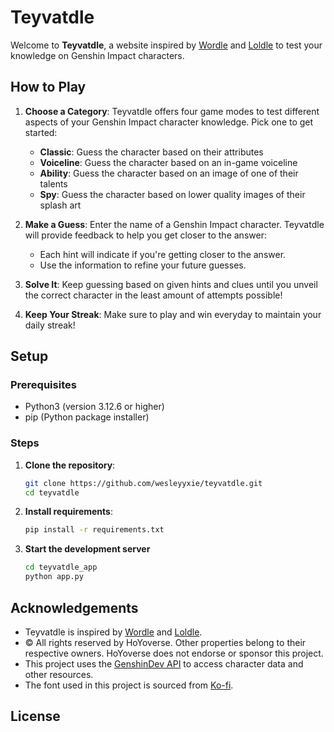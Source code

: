 # Teyvatdle

Welcome to **Teyvatdle**, a website inspired by [Wordle](https://www.nytimes.com/games/wordle/index.html) and [Loldle](https://loldle.net/) to test your knowledge on Genshin Impact characters.  

## How to Play

1. **Choose a Category**: Teyvatdle offers four game modes to test different aspects of your Genshin Impact character knowledge. Pick one to get started:
   - **Classic**: Guess the character based on their attributes
   - **Voiceline**: Guess the character based on an in-game voiceline
   - **Ability**: Guess the character based on an image of one of their talents
   - **Spy**: Guess the character based on lower quality images of their splash art

2. **Make a Guess**: Enter the name of a Genshin Impact character. Teyvatdle will provide feedback to help you get closer to the answer:
   - Each hint will indicate if you're getting closer to the answer.
   - Use the information to refine your future guesses.

3. **Solve It**: Keep guessing based on given hints and clues until you unveil the correct character in the least amount of attempts possible!

4. **Keep Your Streak**: Make sure to play and win everyday to maintain your daily streak!

## Setup

### Prerequisites

- Python3 (version 3.12.6 or higher)
- pip (Python package installer)

### Steps

1. **Clone the repository**:
   ```bash
   git clone https://github.com/wesleyyxie/teyvatdle.git
   cd teyvatdle

2. **Install requirements**:
   ```bash
   pip install -r requirements.txt

3. **Start the development server**
   ```bash
   cd teyvatdle_app
   python app.py

## Acknowledgements
   - Teyvatdle is inspired by [Wordle](https://www.nytimes.com/games/wordle/index.html) and [Loldle](https://loldle.net/).
   - © All rights reserved by HoYoverse. Other properties belong to their respective owners. HoYoverse does not endorse or sponsor this project.
   - This project uses the [GenshinDev API](https://github.com/genshindev/api) to access character data and other resources.
   - The font used in this project is sourced from [Ko-fi](https://ko-fi.com/s/003e0b6b50).

## License

